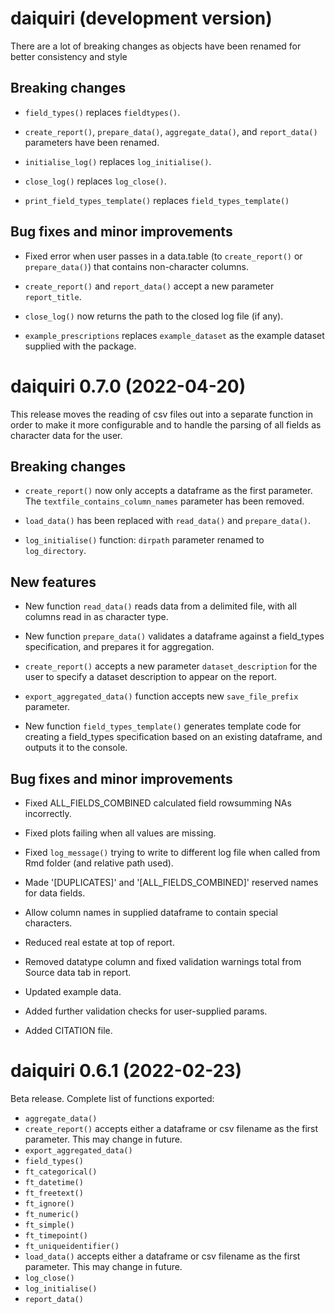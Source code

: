 # daiquiri (development version)

There are a lot of breaking changes as objects have been renamed for better consistency and style

## Breaking changes

* `field_types()` replaces `fieldtypes()`.

* `create_report()`, `prepare_data()`, `aggregate_data()`, and `report_data()` parameters have been renamed.

* `initialise_log()` replaces `log_initialise()`.

* `close_log()` replaces `log_close()`.

* `print_field_types_template()` replaces `field_types_template()` 

## Bug fixes and minor improvements

* Fixed error when user passes in a data.table (to `create_report()` or `prepare_data()`) that contains non-character columns.

* `create_report()` and `report_data()` accept a new parameter `report_title`.

* `close_log()` now returns the path to the closed log file (if any).

* `example_prescriptions` replaces `example_dataset` as the example dataset supplied with the package.

# daiquiri 0.7.0 (2022-04-20)

This release moves the reading of csv files out into a separate function in order to make it more configurable and to handle the parsing of all fields as character data for the user.

## Breaking changes

* `create_report()` now only accepts a dataframe as the first parameter. The `textfile_contains_column_names` parameter has been removed.

* `load_data()` has been replaced with `read_data()` and `prepare_data()`.

* `log_initialise()` function: `dirpath` parameter renamed to `log_directory`.

## New features

* New function `read_data()` reads data from a delimited file, with all columns read in as character type.

* New function `prepare_data()` validates a dataframe against a field_types specification, and prepares it for aggregation.

* `create_report()` accepts a new parameter `dataset_description` for the user to specify a dataset description to appear on the report.

* `export_aggregated_data()` function accepts new `save_file_prefix` parameter.

* New function `field_types_template()` generates template code for creating a field_types specification based on an existing dataframe, and outputs it to the console.

## Bug fixes and minor improvements

* Fixed ALL_FIELDS_COMBINED calculated field rowsumming NAs incorrectly.

* Fixed plots failing when all values are missing.

* Fixed `log_message()` trying to write to different log file when called from Rmd folder (and relative path used).

* Made '[DUPLICATES]' and '[ALL_FIELDS_COMBINED]' reserved names for data fields.

* Allow column names in supplied dataframe to contain special characters.

* Reduced real estate at top of report.

* Removed datatype column and fixed validation warnings total from Source data tab in report.

* Updated example data.

* Added further validation checks for user-supplied params.

* Added CITATION file.


# daiquiri 0.6.1 (2022-02-23)

Beta release. Complete list of functions exported:

* `aggregate_data()`
* `create_report()` accepts either a dataframe or csv filename as the first parameter. This may change in future.
* `export_aggregated_data()`
* `field_types()`
* `ft_categorical()`
* `ft_datetime()`
* `ft_freetext()`
* `ft_ignore()`
* `ft_numeric()`
* `ft_simple()`
* `ft_timepoint()`
* `ft_uniqueidentifier()`
* `load_data()` accepts either a dataframe or csv filename as the first parameter. This may change in future.
* `log_close()`
* `log_initialise()`
* `report_data()`
